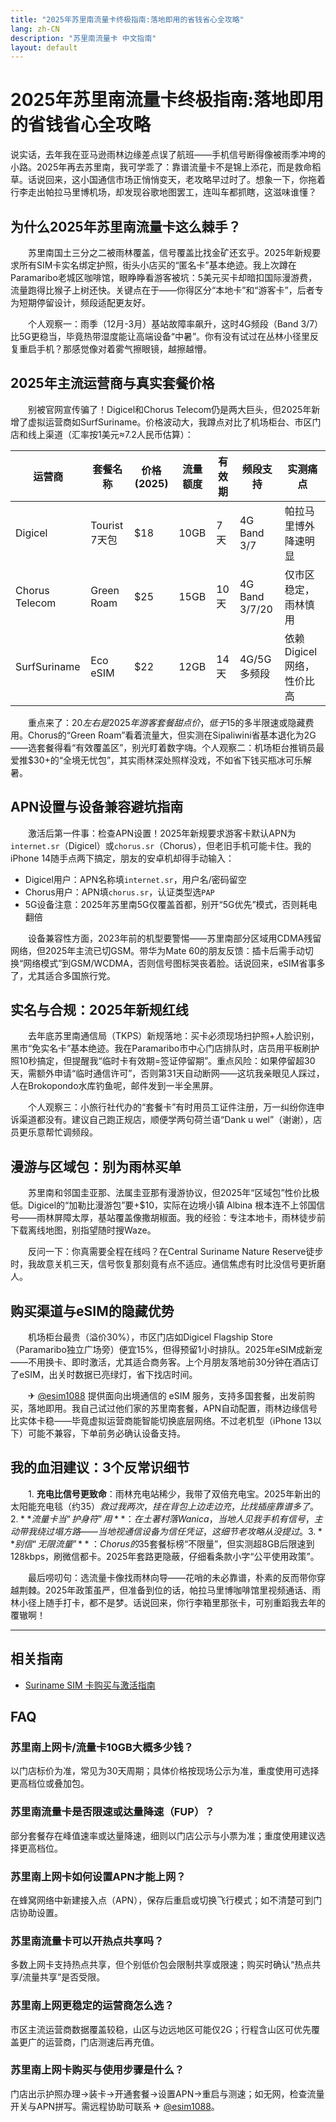 ```yaml
---
title: "2025年苏里南流量卡终极指南:落地即用的省钱省心全攻略"
lang: zh-CN
description: "苏里南流量卡 中文指南"
layout: default
---
```

# 2025年苏里南流量卡终极指南:落地即用的省钱省心全攻略

说实话，去年我在亚马逊雨林边缘差点误了航班——手机信号断得像被雨季冲垮的小路。2025年再去苏里南，我可学乖了：靠谱流量卡不是锦上添花，而是救命稻草。话说回来，这小国通信市场正悄悄变天，老攻略早过时了。想象一下，你拖着行李走出帕拉马里博机场，却发现谷歌地图罢工，连叫车都抓瞎，这滋味谁懂？

## 为什么2025年苏里南流量卡这么棘手？

　　苏里南国土三分之二被雨林覆盖，信号覆盖比找金矿还玄乎。2025年新规要求所有SIM卡实名绑定护照，街头小店买的“匿名卡”基本绝迹。我上次蹲在Paramaribo老城区咖啡馆，眼睁睁看游客被坑：5美元买卡却暗扣国际漫游费，流量跑得比猴子上树还快。关键点在于——你得区分“本地卡”和“游客卡”，后者专为短期停留设计，频段适配更友好。

　　个人观察一：雨季（12月-3月）基站故障率飙升，这时4G频段（Band 3/7）比5G更稳当，毕竟热带湿度能让高端设备“中暑”。你有没有试过在丛林小径里反复重启手机？那感觉像对着雾气擦眼镜，越擦越懵。

## 2025年主流运营商与真实套餐价格

　　别被官网宣传骗了！Digicel和Chorus Telecom仍是两大巨头，但2025年新增了虚拟运营商如SurfSuriname。价格波动大，我蹲点对比了机场柜台、市区门店和线上渠道（汇率按1美元≈7.2人民币估算）：

| 运营商       | 套餐名称      | 价格(2025) | 流量额度 | 有效期 | 频段支持       | 实测痛点               |
|--------------|---------------|------------|----------|--------|----------------|------------------------|
| Digicel      | Tourist 7天包 | $18       | 10GB     | 7天    | 4G Band 3/7    | 帕拉马里博外降速明显  |
| Chorus Telecom | Green Roam   | $25       | 15GB     | 10天   | 4G Band 3/7/20 | 仅市区稳定，雨林慎用  |
| SurfSuriname | Eco eSIM     | $22       | 12GB     | 14天   | 4G/5G多频段    | 依赖Digicel网络，性价比高 |

　　重点来了：$20左右是2025年游客套餐甜点价，低于$15的多半限速或隐藏费用。Chorus的“Green Roam”看着流量大，但实测在Sipaliwini省基本退化为2G——选套餐得看“有效覆盖区”，别光盯着数字嗨。个人观察二：机场柜台推销员最爱推$30+的“全境无忧包”，其实雨林深处照样没戏，不如省下钱买瓶冰可乐解暑。

## APN设置与设备兼容避坑指南

　　激活后第一件事：检查APN设置！2025年新规要求游客卡默认APN为`internet.sr`（Digicel）或`chorus.sr`（Chorus），但老旧手机可能卡住。我的iPhone 14随手点两下搞定，朋友的安卓机却得手动输入：

- Digicel用户：APN名称填`internet.sr`，用户名/密码留空
- Chorus用户：APN填`chorus.sr`，认证类型选`PAP`
- 5G设备注意：2025年苏里南5G仅覆盖首都，别开“5G优先”模式，否则耗电翻倍

　　设备兼容性方面，2023年前的机型要警惕——苏里南部分区域用CDMA残留网络，但2025年主流已切GSM。带华为Mate 60的朋友反馈：插卡后需手动切换“网络模式”到GSM/WCDMA，否则信号图标哭丧着脸。话说回来，eSIM省事多了，尤其适合多国旅行党。

## 实名与合规：2025年新规红线

　　去年底苏里南通信局（TKPS）新规落地：买卡必须现场扫护照+人脸识别，黑市“免实名卡”基本绝迹。我在Paramaribo市中心门店排队时，店员用平板刷护照10秒搞定，但提醒我“临时卡有效期=签证停留期”。重点风险：如果停留超30天，需额外申请“临时通信许可”，否则第31天自动断网——这坑我亲眼见人踩过，人在Brokopondo水库钓鱼呢，邮件发到一半全黑屏。

　　个人观察三：小旅行社代办的“套餐卡”有时用员工证件注册，万一纠纷你连申诉渠道都没有。建议自己跑正规店，顺便学两句荷兰语“Dank u wel”（谢谢），店员更乐意帮忙调频段。

## 漫游与区域包：别为雨林买单

　　苏里南和邻国圭亚那、法属圭亚那有漫游协议，但2025年“区域包”性价比极低。Digicel的“加勒比漫游包”要+$10，实际在边境小镇 Albina 根本连不上邻国信号——雨林屏障太厚，基站覆盖像撒胡椒面。我的经验：专注本地卡，雨林徒步前下载离线地图，别指望随时搜Waze。

　　反问一下：你真需要全程在线吗？在Central Suriname Nature Reserve徒步时，我故意关机三天，信号恢复那刻竟有点不适应。通信焦虑有时比没信号更折磨人。

## 购买渠道与eSIM的隐藏优势

　　机场柜台最贵（溢价30%），市区门店如Digicel Flagship Store（Paramaribo独立广场旁）便宜15%，但得预留1小时排队。2025年eSIM成新宠——不用换卡、即时激活，尤其适合商务客。上个月朋友落地前30分钟在酒店订了eSIM，出关时数据已亮绿灯，省下找店时间。

　　✈ [@esim1088](https://t.me/s/esim1088) 提供面向出境通信的 eSIM 服务，支持多国套餐，出发前购买，落地即用。我自己试过他们家的苏里南套餐，APN自动配置，雨林边缘信号比实体卡稳——毕竟虚拟运营商能智能切换底层网络。不过老机型（iPhone 13以下）可能不兼容，下单前务必确认设备支持。

## 我的血泪建议：3个反常识细节

　　1. **充电比信号更致命**：雨林充电站稀少，我带了双倍充电宝。2025年新出的太阳能充电毯（约$35）救过我两次，挂在背包上边走边充，比找插座靠谱多了。  
　　2. **流量卡当“护身符”用**：在土著村落Wanica，当地人见我手机有信号，主动带我绕过塌方路——当地视通信设备为信任凭证，这细节老攻略从没提过。  
　　3. **别信“无限流量”**：Chorus的$35套餐标榜“不限量”，但实测超8GB后限速到128kbps，刷微信都卡。2025年套路更隐蔽，仔细看条款小字“公平使用政策”。

　　最后唠叨句：选流量卡像找雨林向导——花哨的未必靠谱，朴素的反而带你穿越荆棘。2025年政策虽严，但准备到位的话，帕拉马里博咖啡馆里视频通话、雨林小径上随手打卡，都不是梦。话说回来，你行李箱里那张卡，可别重蹈我去年的覆辙啊！

<!-- crosslink -->
---

## 相关指南

- [Suriname SIM 卡购买与激活指南](https://faciylike.github.io/suriname-sim-guides)

<!-- BEGIN_SURINAME_FAQ -->
## FAQ

### 苏里南上网卡/流量卡10GB大概多少钱？
以门店标价为准，常见为30天周期；具体价格按现场公示为准，重度使用可选择更高档位或叠加包。

### 苏里南流量卡是否限速或达量降速（FUP）？
部分套餐存在峰值速率或达量降速，细则以门店公示与小票为准；重度使用建议选择更高档位。

### 苏里南上网卡如何设置APN才能上网？
在蜂窝网络中新建接入点（APN），保存后重启或切换飞行模式；如不清楚可到门店协助设置。

### 苏里南流量卡可以开热点共享吗？
多数上网卡支持热点共享，但个别低价包会限制共享或限速；购买时确认“热点共享/流量共享”是否受限。

### 苏里南上网更稳定的运营商怎么选？
市区主流运营商数据覆盖较稳，山区与边远地区可能仅2G；行程含山区可优先覆盖更广的运营商，门店测速后再充值。

### 苏里南上网卡购买与使用步骤是什么？
门店出示护照办理→装卡→开通套餐→设置APN→重启与测速；如无网，检查流量开关与APN拼写。需远程协助可联系 ✈ [@esim1088](https://t.me/s/esim1088)。

<script type="application/ld+json">
{"@context": "https://schema.org", "@type": "FAQPage", "mainEntity": [{"@type": "Question", "name": "苏里南上网卡/流量卡10GB大概多少钱？", "acceptedAnswer": {"@type": "Answer", "text": "以门店标价为准，常见为30天周期；具体价格按现场公示为准，重度使用可选择更高档位或叠加包。"}}, {"@type": "Question", "name": "苏里南流量卡是否限速或达量降速（FUP）？", "acceptedAnswer": {"@type": "Answer", "text": "部分套餐存在峰值速率或达量降速，细则以门店公示与小票为准；重度使用建议选择更高档位。"}}, {"@type": "Question", "name": "苏里南上网卡如何设置APN才能上网？", "acceptedAnswer": {"@type": "Answer", "text": "在蜂窝网络中新建接入点（APN），保存后重启或切换飞行模式；如不清楚可到门店协助设置。"}}, {"@type": "Question", "name": "苏里南流量卡可以开热点共享吗？", "acceptedAnswer": {"@type": "Answer", "text": "多数上网卡支持热点共享，但个别低价包会限制共享或限速；购买时确认“热点共享/流量共享”是否受限。"}}, {"@type": "Question", "name": "苏里南上网更稳定的运营商怎么选？", "acceptedAnswer": {"@type": "Answer", "text": "市区主流运营商数据覆盖较稳，山区与边远地区可能仅2G；行程含山区可优先覆盖更广的运营商，门店测速后再充值。"}}, {"@type": "Question", "name": "苏里南上网卡购买与使用步骤是什么？", "acceptedAnswer": {"@type": "Answer", "text": "门店出示护照办理→装卡→开通套餐→设置APN→重启与测速；如无网，检查流量开关与APN拼写。需远程协助可联系 ✈ @esim1088。"}}]}
</script>
<!-- END_SURINAME_FAQ -->
